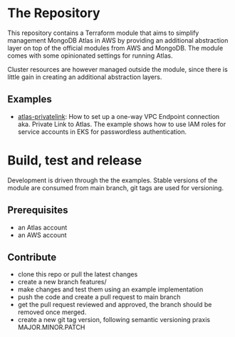 # The Repository 
This repository contains a Terraform module that aims to simplify management MongoDB Atlas in AWS by providing an additional abstraction layer on top of the official modules from AWS and MongoDB. The module comes with some opinionated settings for running Atlas.

Cluster resources are however managed outside the module, since there is little gain in creating an additional abstraction layers.

## Examples
- [atlas-privatelink](examples/atlas-privatelink): How to set up a one-way VPC Endpoint connection aka. Private Link to Atlas. The example shows how to use IAM roles for service accounts in EKS for passwordless authentication.

# Build, test and release
Development is driven through the the examples. Stable versions of the module are consumed from main branch, git tags are used for versioning.

## Prerequisites
- an Atlas account
- an AWS account
## Contribute
- clone this repo or pull the latest changes
- create a new branch features/<feature>
- make changes and test them using an example implementation
- push the code and create a pull request to main branch
- get the pull request reviewed and approved, the branch should be removed once merged.
- create a new git tag version, following semantic versioning praxis MAJOR.MINOR.PATCH